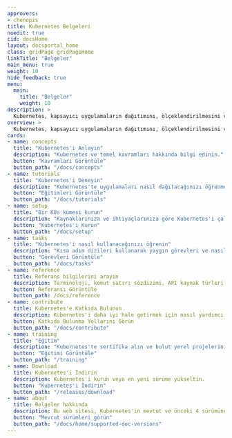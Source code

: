 ```yaml
---
approvers:
- chenopis
title: Kubernetes Belgeleri
noedit: true
cid: docsHome
layout: docsportal_home
class: gridPage gridPageHome
linkTitle: "Belgeler"
main_menu: true
weight: 10
hide_feedback: true
menu:
  main:
    title: "Belgeler"
    weight: 10
description: >
  Kubernetes, kapsayıcı uygulamaların dağıtımını, ölçeklendirilmesini ve yönetimini otomatikleştirmek için açık kaynaklı bir konteyner orkestrasyon motorudur. Açık kaynak projesi, Cloud Native Computing Foundation tarafından barındırılmaktadır.
overview: >
  Kubernetes, kapsayıcı uygulamaların dağıtımını, ölçeklendirilmesini ve yönetimini otomatikleştirmek için açık kaynaklı bir konteyner orkestrasyon motorudur. Açık kaynak projesi, Cloud Native Computing Foundation (<a href="https://www.cncf.io/about">CNCF</a>) tarafından barındırılmaktadır.
cards:
- name: concepts
  title: "Kubernetes'i Anlayın"
  description: "Kubernetes ve temel kavramları hakkında bilgi edinin."
  button: "Kavramları Görüntüle"
  button_path: "/docs/concepts"
- name: tutorials
  title: "Kubernetes'i Deneyin"
  description: "Kubernetes'te uygulamaları nasıl dağıtacağınızı öğrenmek için eğitimleri takip edin."
  button: "Eğitimleri Görüntüle"
  button_path: "/docs/tutorials"
- name: setup
  title: "Bir K8s kümesi kurun"
  description: "Kaynaklarınıza ve ihtiyaçlarınıza göre Kubernetes'i çalıştırın."
  button: "Kubernetes'i Kurun"
  button_path: "/docs/setup"
- name: tasks
  title: "Kubernetes'i nasıl kullanacağınızı öğrenin"
  description: "Kısa adım dizileri kullanarak yaygın görevleri ve nasıl yapılacağını öğrenin."
  button: "Görevleri Görüntüle"
  button_path: "/docs/tasks"
- name: reference
  title: Referans bilgilerini arayın
  description: Terminoloji, komut satırı sözdizimi, API kaynak türleri ve kurulum aracı belgelerini gözden geçirin.
  button: Referansı Görüntüle
  button_path: /docs/reference
- name: contribute
  title: Kubernetes'e Katkıda Bulunun
  description: Kubernetes'i daha iyi hale getirmek için nasıl yardımcı olabileceğinizi öğrenin.
  button: Katkıda Bulunma Yollarını Görün
  button_path: "/docs/contribute"
- name: training
  title: "Eğitim"
  description: "Kubernetes'te sertifika alın ve bulut yerel projelerinizi başarılı kılın!"
  button: "Eğitimi Görüntüle"
  button_path: "/training"
- name: Download
  title: Kubernetes'i İndirin
  description: Kubernetes'i kurun veya en yeni sürüme yükseltin.
  button: "Kubernetes'i İndirin"
  button_path: "/releases/download"
- name: about
  title: Belgeler hakkında
  description: Bu web sitesi, Kubernetes'in mevcut ve önceki 4 sürümüne ait belgeleri içermektedir.
  button: "Mevcut sürümleri görün"
  button_path: "/docs/home/supported-doc-versions"
---
```

